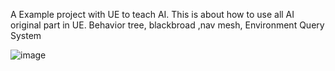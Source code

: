 A Example project with UE to teach AI.
This is about how to use all AI original part in UE.
Behavior tree, blackbroad ,nav mesh, Environment Query System 

![image](https://github.com/user-attachments/assets/11da259b-f032-4ac7-9062-2757f1ddba64)
